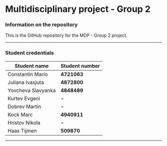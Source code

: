 # Multidisciplinary project - Group 2

### Information on the repository

This is the GitHub repository for the MDP - Group 2 project.
___

### Student credentials

| Student name       | Student number     |
|--------------------|--------------------|
| Constantin Mario   | **4721063**        | 
| Juliana Ivasjuta   | **4872800**        |
| Yovcheva Slavyanka | **4848489**        |   
| Kurtev Evgeni      | **-**              | 
| Dobrev Martin      | **-**              | 
| Kock Marc          | **4940911**        | 
| Hristov Nikola     | **-**              | 
| Haas  Tijmen       | **509870**         | 
___
